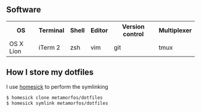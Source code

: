 ## Software
<table>
  <tr>
    <th> OS </th>
    <th> Terminal </th>
    <th> Shell </th>
    <th> Editor </th>
    <th> Version control </th>
    <th> Multiplexer </th>
  </tr>
  <tr>
    <td> OS X Lion </td>
    <td> iTerm 2 </td>
    <td> zsh </td>
    <td> vim </td>
    <td> git </td>
    <td> tmux </td>
  </tr>
</table>

## How I store my dotfiles
I use [homesick][homesick_home] to perform the symlinking

```bash
$ homesick clone metamorfos/dotfiles
$ homesick symlink metamorfos/dotfiles
```

[homesick_home]:http://github.com/technicalpickles/homesick

